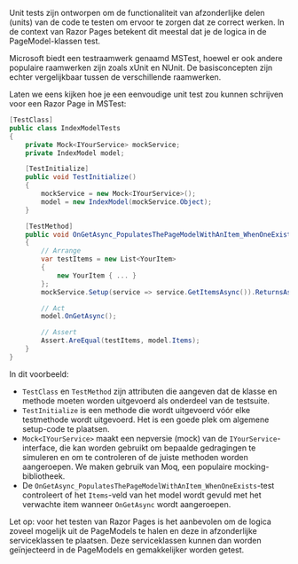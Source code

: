 Unit tests zijn ontworpen om de functionaliteit van afzonderlijke delen (units) van de code te testen om ervoor te zorgen dat ze correct werken. In de context van Razor Pages betekent dit meestal dat je de logica in de PageModel-klassen test.

Microsoft biedt een testraamwerk genaamd MSTest, hoewel er ook andere populaire raamwerken zijn zoals xUnit en NUnit. De basisconcepten zijn echter vergelijkbaar tussen de verschillende raamwerken.

Laten we eens kijken hoe je een eenvoudige unit test zou kunnen schrijven voor een Razor Page in MSTest:

```csharp
[TestClass]
public class IndexModelTests
{
    private Mock<IYourService> mockService;
    private IndexModel model;

    [TestInitialize]
    public void TestInitialize()
    {
        mockService = new Mock<IYourService>();
        model = new IndexModel(mockService.Object);
    }

    [TestMethod]
    public void OnGetAsync_PopulatesThePageModelWithAnItem_WhenOneExists()
    {
        // Arrange
        var testItems = new List<YourItem>
        {
            new YourItem { ... }
        };
        mockService.Setup(service => service.GetItemsAsync()).ReturnsAsync(testItems);

        // Act
        model.OnGetAsync();

        // Assert
        Assert.AreEqual(testItems, model.Items);
    }
}
```

In dit voorbeeld:

- `TestClass` en `TestMethod` zijn attributen die aangeven dat de klasse en methode moeten worden uitgevoerd als onderdeel van de testsuite.
- `TestInitialize` is een methode die wordt uitgevoerd vóór elke testmethode wordt uitgevoerd. Het is een goede plek om algemene setup-code te plaatsen.
- `Mock<IYourService>` maakt een nepversie (mock) van de `IYourService`-interface, die kan worden gebruikt om bepaalde gedragingen te simuleren en om te controleren of de juiste methoden worden aangeroepen. We maken gebruik van Moq, een populaire mocking-bibliotheek.
- De `OnGetAsync_PopulatesThePageModelWithAnItem_WhenOneExists`-test controleert of het `Items`-veld van het model wordt gevuld met het verwachte item wanneer `OnGetAsync` wordt aangeroepen.

Let op: voor het testen van Razor Pages is het aanbevolen om de logica zoveel mogelijk uit de PageModels te halen en deze in afzonderlijke serviceklassen te plaatsen. Deze serviceklassen kunnen dan worden geïnjecteerd in de PageModels en gemakkelijker worden getest.